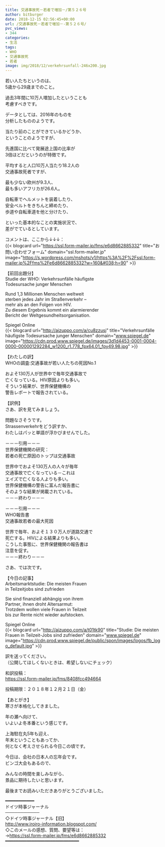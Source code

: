 ```yaml
---
title: 交通事故死－若者で増加－/第５２６号
author: bitburger
date: 2018-12-15 02:56:45+00:00
url: /交通事故死－若者で増加－-第５２６号/
pvc_views:
- 344
categories:
- 生活
tags:
- WHO
- 交通事故死
- 若者
image: img/2018/12/verkehrsunfall-246x200.jpg
---
```

若い人たちというのは、  
5歳から29歳までのこと。  
  
過去3年間に10万人増加したということも  
考慮すべきです。  
  
データとしては、2016年のものを  
分析したもののようです。 

当たり前のことができているかどうか、  
ということのようですが、  
  
先進国に比べて発展途上国の比率が  
3倍ほどだというのが特徴です。 

平均すると人口10万人当たり18.2人の  
交通事故死者ですが、  
  
最も少ない欧州が9.3人、  
最も多いアフリカが26.6人。  
  
自転車でヘルメットを装着したり、  
安全ベルトをきちんと締めたり、  
歩道や自転車道を他と分けたり、  
  
といった基本的なことの実施状況で、  
差がでているとしています。 

コメントは、ここから↓↓↓：  
{{< blogcard url="https://ssl.form-mailer.jp/fms/e6d8662885332" title="&#12362;&#21839;&#12356;&#21512;&#12431;&#12379;&#12501;&#12457;&#12540;&#12512;" domain="ssl.form-mailer.jp" image="https://s.wordpress.com/mshots/v1/https%3A%2F%2Fssl.form-mailer.jp%2Ffms%2Fe6d8662885332?w=160&#038;h=90" >}} 

【前回出題分】  
Studie der WHO: Verkehrsunfälle häufigste  
Todesursache junger Menschen  
  
Rund 1,3 Millionen Menschen weltweit  
sterben jedes Jahr im Straßenverkehr &#8211;  
mehr als an den Folgen von HIV.  
Zu diesem Ergebnis kommt ein alarmierender  
Bericht der Weltgesundheitsorganisation.  
  
Spiegel Online  
{{< blogcard url="http://aizuppo.com/a/cu8zzusj" title="Verkehrsunfälle häufigste Todesursache junger Menschen" domain="www.spiegel.de" image="https://cdn.prod.www.spiegel.de/images/3d1d4453-0001-0004-0000-000001292284_w1200_r1.778_fpx64.01_fpy49.98.jpg" >}} 

【わたしの訳】  
WHOの調査:交通事故が若い人たちの死因No.1  
  
およそ130万人が世界中で毎年交通事故で  
亡くなっている。HIV原因よりも多い。  
そういう結果が、世界保健機構の  
警告レポートで報告されている。 

【訳例】  
さあ、訳を見てみましょう。  
  
問題なさそうです。  
Strassenverkehrをどう訳すか、  
わたしはパッと単語が浮かびませんでした。  


－－－引用－－－  
世界保健機関の研究：  
若者の死亡原因のトップは交通事故  
  
世界中でおよそ130万人の人々が毎年  
交通事故で亡くなっている－これは  
エイズで亡くなる人よりも多い。  
世界保健機構の警告に富んだ報告書に  
そのような結果が掲載されている。  
－－－終わり－－－ 

－－－引用－－－  
WHO報告書  
交通事故若者の最大死因  
  
世界で毎年、およそ１３０万人が道路交通で  
死亡する。HIVによる結果よりも多い。  
こうした事態に、世界保健機関の報告書は  
注意を促す。  
－－－終わり－－－ 

さあ、では次です。  
  
【今日の記事】  
Arbeitsmarktstudie: Die meisten Frauen  
in Teilzeitjobs sind zufrieden  
  
Sie sind finanziell abhängig von ihrem  
Partner, ihnen droht Altersarmut:  
Trotzdem wollen viele Frauen in Teilzeit  
bis zur Rente nicht wieder aufstocken.  
  
Spiegel Online  
{{< blogcard url="http://aizuppo.com/a/t01tk90" title="Studie: Die meisten Frauen in Teilzeit-Jobs sind zufrieden" domain="www.spiegel.de" image="https://cdn.prod.www.spiegel.de/public/spon/images/logos/fb_logo_default.jpg" >}} 

訳を送ってください。  
（公開してほしくないときは、希望しないにチェック）  
  
和訳投稿：  
 <a rel="noopener" href="https://ssl.form-mailer.jp/fms/8408fcc494664" target="_blank">https://ssl.form-mailer.jp/fms/8408fcc494664</a>  
  
投稿期限：２０１８年１２月２１日（金） 

【あとがき】  
寒さが本格化してきました。  
  
年の瀬へ向けて、  
いよいよ冬本番という感じです。  
  
上海駐在丸5年も迎え、  
年末ということもあってか、  
何となく考えさせられる今日この頃です。  
  
今日は、会社の日本人の忘年会です。  
ビンゴ大会もあるので、  
  
みんなの時間を楽しみながら、  
景品に期待したいと思います。  
  
最後までお読みいただきありがとうございました。 

━━━━━━━━━━━  
ドイツ時事ジャーナル  
───────────  
◇ドイツ時事ジャーナル【旧】  
<a rel="noopener" href="http://www.iroiro-information.blogspot.com/" target="_blank">http://www.iroiro-information.blogspot.com/</a>  
◇このメールの感想、質問、要望等は：  
-><a rel="noopener" href="https://ssl.form-mailer.jp/fms/e6d8662885332" target="_blank">https://ssl.form-mailer.jp/fms/e6d8662885332</a>  
━━━━━━━━━━━━━━━━━━━━━━━━━━━━